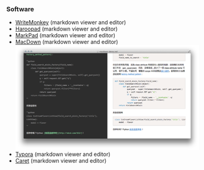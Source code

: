 
### Software
* [WriteMonkey](http://writemonkey.com/index.php) (markdown viewer and editor)
* [Haroopad](http://pad.haroopress.com/) (markdown viewer and editor)
* [MarkPad](http://code52.org/DownmarkerWPF) (markdown viewer and editor)
* [MacDown](https://macdown.uranusjr.com/)  (markdown viewer and editor)
![macdown-demo.png](images/1661493599-macdown-demo.png)
* [Typora](https://typora.io/) (markdown viewer and editor)
* [Caret](https://caret.io/) (markdown viewer and editor)
